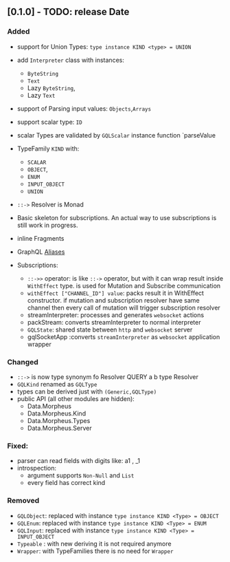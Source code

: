 ## [0.1.0] - TODO: release Date

### Added

- support for Union Types: `type instance KIND <type> = UNION`
- add `Interpreter` class with instances:

  - `ByteString`
  - `Text`
  - Lazy `ByteString`,
  - Lazy `Text`

- support of Parsing input values: `Objects`,`Arrays`
- support scalar type: `ID`
- scalar Types are validated by `GQLScalar` instance function `parseValue
- TypeFamily `KIND` with:

  - `SCALAR`
  - `OBJECT`,
  - `ENUM`
  - `INPUT_OBJECT`
  - `UNION`

- `::->` Resolver is Monad

- Basic skeleton for subscriptions. An actual way to use subscriptions is still work in progress.
- inline Fragments
- GraphQL [Aliases](https://graphql.org/learn/queries/#aliases)
- Subscriptions:
    - `::->>` operator:  is like  `::->` operator, but with it can wrap result inside `WithEffect` type.
        is used for Mutation  and Subscribe communication
   - `withEffect ["CHANNEL_ID"] value`: packs result it in WithEffect constructor.
   if mutation and subscription resolver have same channel then
       every call of mutation will trigger subscription resolver
   - streamInterpreter: processes and generates `websocket` actions
   - packStream: converts streamInterpreter to normal interpreter
   - `GQLState`: shared  state between `http` and `websocket` server
   - gqlSocketApp :converts  `streamInterpreter` as `websocket` application wrapper

### Changed

- `::->` is now type synonym fo Resolver QUERY a b  type Resolver
- `GQLKind` renamed as `GQLType`
- types can be derived just with `(Generic,GQLType)`
- public API (all other modules are hidden):
  - Data.Morpheus
  - Data.Morpheus.Kind
  - Data.Morpheus.Types
  - Data.Morpheus.Server

### Fixed:

- parser can read fields with digits like: a1 , \_1
- introspection:
  - argument supports `Non-Null` and `List`
  - every field has correct kind

### Removed

- `GQLObject`: replaced with instance `type instance KIND <Type> = OBJECT`
- `GQLEnum`: replaced with instance `type instance KIND <Type> = ENUM`
- `GQLInput`: replaced with instance `type instance KIND <Type> = INPUT_OBJECT`
- `Typeable` : with new deriving it is not required anymore
- `Wrapper`: with TypeFamilies there is no need for `Wrapper`
